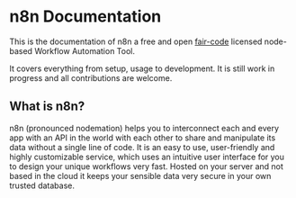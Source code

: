 # n8n Documentation

This is the documentation of n8n a free and open [fair-code](http://faircode.io) licensed node-based Workflow Automation Tool.

It covers everything from setup, usage to development. It is still work in progress and all contributions are welcome.


## What is n8n?

n8n (pronounced nodemation) helps you to interconnect each and every app with an API in the world with each other to share and manipulate its data without a single line of code. It is an easy to use, user-friendly and highly customizable service, which uses an intuitive user interface for you to design your unique workflows very fast. Hosted on your server and not based in the cloud it keeps your sensible data very secure in your own trusted database.
